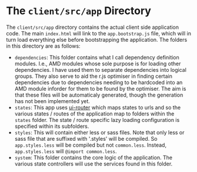 The `client/src/app` Directory
===============

The `client/src/app` directory contains the actual client side application code. The main `index.html` will link to the `app.bootstrap.js`
file, which will in turn load everything else before bootstrapping the application. The folders in this directory are as follows:

* `dependencies`: This folder contains what I call dependency definition modules. I.e., AMD modules whose sole purpose is for loading other dependencies.
I have used them to separate dependencies into logical groups. They also serve to aid the r.js optimiser in finding certain dependencies due to
dependencies needing to be hardcoded into an AMD module inforder for them to be found by the optimiser. The aim is that these files will be automaticaly generated,
though the generation has not been implemented yet.
* `states`: This app uses [ui-router](https://github.com/angular-ui/ui-router) which maps states to urls and so the various states / routes
of the application map to folders within the `states` folder. The state / route specific lazy loading configuration is specified within its subfolders.
* `styles`: This will contain either less or sass files. Note that only less or sass file that are suffixed with '.styles' will be compiled. So `app.styles.less`
will be compiled but not `common.less`. Instead, `app.styles.less` will `@import common.less`.
* `system`: This folder contains the core logic of the application. The various state controllers will use the services found in this folder.